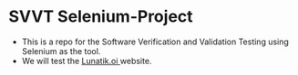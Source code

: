 # SVVT Selenium-Project
- This is a repo for the Software Verification and Validation Testing using Selenium as the tool. 
- We will test the [Lunatik.oi ](https://lunatik.io)website. 
